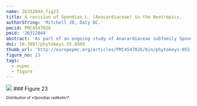```yaml
---
name: 26312044_fig23
title: A revision of Spondias L. (Anacardiaceae) in the Neotropics.
authorString: 'Mitchell JD, Daly DC.'
pmcid: PMC4547026
pmid: '26312044'
abstract: 'As part of an ongoing study of Anacardiaceae subfamily Spondioideae, the ten native and one introduced species of Spondias in the Neotropics are revised. The genus is circumscribed. Three new species, Spondiasadmirabilis, Spondiasexpeditionaria, and Spondiasglobosa, are described and illustrated; a key to the taxa found in the Neotropics and distribution maps are provided. The Paleotropical species and allied genera are reviewed. Diagnostic character sets include leaf architecture, habit, flower morphology, and gross fruit morphology. Notes on the ecology and economic botany of the species are provided.'
doi: 10.3897/phytokeys.55.8489
thumb_url: 'http://europepmc.org/articles/PMC4547026/bin/phytokeys-055-001-g023.gif'
figure_no: 23
tags:
  - eupmc
  - figure
---
```

<img src='http://europepmc.org/articles/PMC4547026/bin/phytokeys-055-001-g023.jpg' style='max-height: 300px'>
### Figure 23
<p style='font-size: 10px;'>Distribution of *<named-content content-type="taxon-name"><named-content content-type="genus">Spondias</named-content> <named-content content-type="species">radlkoferi</named-content></named-content>*.</p>